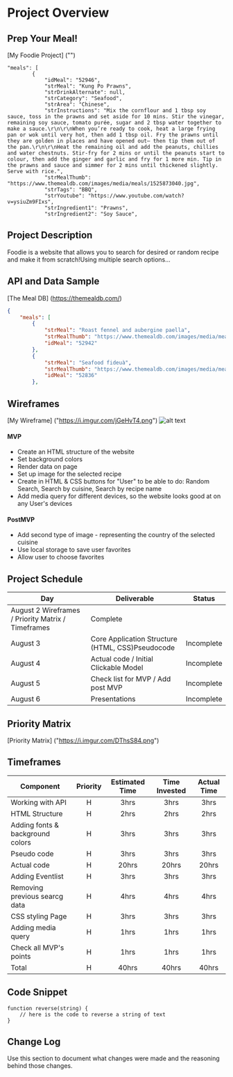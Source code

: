 # Project Overview

## Prep Your Meal!

[My Foodie Project] ("")
```jason
"meals": [
        {
            "idMeal": "52946",
            "strMeal": "Kung Po Prawns",
            "strDrinkAlternate": null,
            "strCategory": "Seafood",
            "strArea": "Chinese",
            "strInstructions": "Mix the cornflour and 1 tbsp soy sauce, toss in the prawns and set aside for 10 mins. Stir the vinegar, remaining soy sauce, tomato purée, sugar and 2 tbsp water together to make a sauce.\r\n\r\nWhen you’re ready to cook, heat a large frying pan or wok until very hot, then add 1 tbsp oil. Fry the prawns until they are golden in places and have opened out– then tip them out of the pan.\r\n\r\nHeat the remaining oil and add the peanuts, chillies and water chestnuts. Stir-fry for 2 mins or until the peanuts start to colour, then add the ginger and garlic and fry for 1 more min. Tip in the prawns and sauce and simmer for 2 mins until thickened slightly. Serve with rice.",
            "strMealThumb": "https://www.themealdb.com/images/media/meals/1525873040.jpg",
            "strTags": "BBQ",
            "strYoutube": "https://www.youtube.com/watch?v=ysiuZm9FIxs",
            "strIngredient1": "Prawns",
            "strIngredient2": "Soy Sauce",
```
      

## Project Description

Foodie is a website that allows you to search for desired or random recipe and make it from scratch!Using multiple search options...

## API and Data Sample

[The Meal DB] (https://themealdb.com/)

```json
{
    "meals": [
        {
            "strMeal": "Roast fennel and aubergine paella",
            "strMealThumb": "https://www.themealdb.com/images/media/meals/1520081754.jpg",
            "idMeal": "52942"
        },
        {
            "strMeal": "Seafood fideuà",
            "strMealThumb": "https://www.themealdb.com/images/media/meals/wqqvyq1511179730.jpg",
            "idMeal": "52836"
        },
```

## Wireframes

[My Wireframe] ("https://i.imgur.com/jGeHvT4.png")
![alt text](https://i.imgur.com/jGeHvT4.png "Wireframe")

#### MVP 

- Create an HTML structure of the website
- Set background colors 
- Render data on page
- Set up image for the selected recipe
- Create in HTML & CSS buttons for "User" to be able to do: Random Search, Search by cuisine, Search by recipe name
- Add media query for different devices, so the website looks good at on any User's devices

#### PostMVP  

- Add second type of image - representing the country of the selected cuisine
- Use local storage to save user favorites
- Allow user to choose favorites

## Project Schedule

|  Day | Deliverable | Status
|---|---| ---|
|August 2 Wireframes / Priority Matrix / Timeframes | Complete 
|August 3| Core Application Structure (HTML, CSS)Pseudocode| Incomplete
|August 4| Actual code / Initial Clickable Model  | Incomplete
|August 5| Check list for MVP / Add post MVP | Incomplete
|August 6| Presentations | Incomplete
 

## Priority Matrix

[Priority Matrix] ("https://i.imgur.com/DThsS84.png")

## Timeframes


| Component | Priority | Estimated Time | Time Invested | Actual Time |
| --- | :---: |  :---: | :---: | :---: |
| Working with API | H | 3hrs| 3hrs | 3hrs |
| HTML Structure   | H | 2hrs| 2hrs | 2hrs|
| Adding fonts & background colors | H | 3hrs| 3hrs | 3hrs |
| Pseudo code | H | 3hrs | 3hrs | 3hrs |
| Actual code | H | 20hrs| 20hrs| 20hrs|
| Adding Eventlist | H | 3hrs | 3hrs | 3hrs |
| Removing previous searcg data| H | 4hrs | 4hrs | 4hrs|
| CSS styling Page | H | 3hrs | 3hrs | 3hrs|
| Adding media query | H | 1hrs | 1hrs | 1hrs |
| Check all MVP's points | H | 1hrs | 1hrs | 1hrs |
| Total   | H | 40hrs | 40hrs | 40hrs |

## Code Snippet


```
function reverse(string) {
	// here is the code to reverse a string of text
}
```

## Change Log
 Use this section to document what changes were made and the reasoning behind those changes.  
